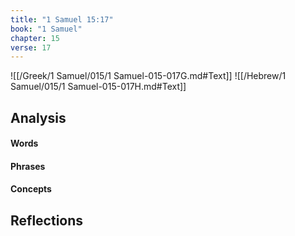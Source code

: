 ```yaml
---
title: "1 Samuel 15:17"
book: "1 Samuel"
chapter: 15
verse: 17
---
```

![[/Greek/1 Samuel/015/1 Samuel-015-017G.md#Text]]
![[/Hebrew/1 Samuel/015/1 Samuel-015-017H.md#Text]]

## Analysis

#### Words

#### Phrases

#### Concepts

## Reflections
